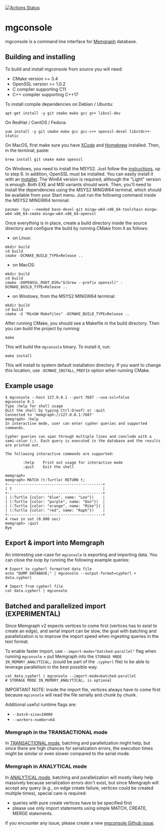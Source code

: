 [![Actions Status](https://github.com/memgraph/mgconsole/workflows/CI/badge.svg)](https://github.com/memgraph/mgconsole/actions)

# mgconsole

mgconsole is a command line interface for [Memgraph](https://memgraph.com)
database.

## Building and installing

To build and install mgconsole from source you will need:
  - CMake version >= 3.4
  - OpenSSL version >= 1.0.2
  - C compiler supporting C11
  - C++ compiler supporting C++17

To install compile dependencies on Debian / Ubuntu:

```
apt-get install -y git cmake make gcc g++ libssl-dev
```

On RedHat / CentOS / Fedora:

```
yum install -y git cmake make gcc gcc-c++ openssl-devel libstdc++-static
```

On MacOS, first make sure you have [XCode](https://developer.apple.com/xcode/) and [Homebrew](https://brew.sh) installed. Then, in the terminal, paste:

```
brew install git cmake make openssl
```

On Windows, you need to install the MSYS2. Just follow the [instructions](https://www.msys2.org), up to step 6.
In addition, OpenSSL must be installed. You can easily install it with an
[installer](https://slproweb.com/products/Win32OpenSSL.html). The Win64
version is required, although the "Light" version is enough. Both EXE and MSI
variants should work.
Then, you'll need to install the dependencies using the MSYS2 MINGW64 terminal,
which should be available from your Start menu. Just run the following command
inside the MSYS2 MINGW64 terminal:

```
pacman -Syu --needed base-devel git mingw-w64-x86_64-toolchain mingw-w64-x86_64-cmake mingw-w64-x86_64-openssl
```

Once everything is in place, create a build directory inside the source
directory and configure the build by running CMake from it as follows:

* on Linux:

```
mkdir build
cd build
cmake -DCMAKE_BUILD_TYPE=Release ..
```

* on MacOS:

```
mkdir build
cd build
cmake -DOPENSSL_ROOT_DIR="$(brew --prefix openssl)" -DCMAKE_BUILD_TYPE=Release ..
```

* on Windows, from the MSYS2 MINGW64 terminal:

```
mkdir build
cd build
cmake -G "MinGW Makefiles" -DCMAKE_BUILD_TYPE=Release ..
```


After running CMake, you should see a Makefile in the build directory. Then you
can build the project by running:

```
make
```

This will build the `mgconsole` binary. To install it, run:

```
make install
```

This will install to system default installation directory. If you want to
change this location, use `-DCMAKE_INSTALL_PREFIX` option when running CMake.

## Example usage

```
$ mgconsole --host 127.0.0.1 --port 7687 --use-ssl=false
mgconsole 0.1
Type :help for shell usage
Quit the shell by typing Ctrl-D(eof) or :quit
Connected to 'memgraph://127.0.0.1:7687'
memgraph> :help
In interactive mode, user can enter cypher queries and supported commands.

Cypher queries can span through multiple lines and conclude with a
semi-colon (;). Each query is executed in the database and the results
are printed out.

The following interactive commands are supported:

        :help    Print out usage for interactive mode
        :quit    Exit the shell

memgraph>
memgraph> MATCH (t:Turtle) RETURN t;
+-------------------------------------------+
| t                                         |
+-------------------------------------------+
| (:Turtle {color: "blue", name: "Leo"})    |
| (:Turtle {color: "purple", name: "Don"})  |
| (:Turtle {color: "orange", name: "Mike"}) |
| (:Turtle {color: "red", name: "Raph"})    |
+-------------------------------------------+
4 rows in set (0.000 sec)
memgraph> :quit
Bye
```

## Export & import into Memgraph

An interesting use-case for `mgconsole` is exporting and importing data.
You can close the loop by running the following example queries:

```
# Export to cypherl formatted data file
echo "DUMP DATABASE;" | mgconsole --output-format=cypherl > data.cypherl

# Import from cypherl file
cat data.cypherl | mgconsole
```

## Batched and parallelized import (EXPERIMENTAL)

Since Memgraph v2 expects vertices to come first (vertices has to exist to
create an edge), and serial import can be slow, the goal with batching and
parallelization is to improve the import speed when ingesting queries in the
text format.

To enable faster import, use `--import-mode="batched-parallel"` flag when
running `mgconsole` + put Memgraph into the `STORAGE MODE
IN_MEMORY_ANALYTICAL;` (could be part of the `.cypherl` file) to be able to
leverage parallelism in the best possible way.

```
cat data.cypherl | mgconsole --import-mode=batched-parallel
# STORAGE MODE IN_MEMORY_ANALYTICAL; is optional
```

IMPORTANT NOTE: Inside the import file, vertices always have to come first
because `mgconsole` will read the file serially and chunk by chunk.

Additional useful runtime flags are:
  - `--batch-size=10000`
  - `--workers-number=64`

### Memgraph in the TRANSACTIONAL mode

In [TRANSACTIONAL
mode](https://memgraph.com/docs/memgraph/reference-guide/storage-modes#transactional-storage-mode-default),
batching and parallelization might help, but since there are high chances for
serialization errors, the execution times might be similar or even slower
compared to the serial mode.

### Memgraph in ANALYTICAL mode

In [ANALYTICAL
mode](https://memgraph.com/docs/memgraph/reference-guide/storage-modes#analytical-storage-mode),
batching and parallelization will mostly likely help massively because
serialization errors don't exist, but since Memgraph will accept any query
(e.g., on edge create failure, vertices could be created multiple times),
special care is required:
  - queries with pure create vertices have to be specified first
  - please use only import statements using simple MATCH, CREATE, MERGE
    statements.

If you encounter any issue, please create a new [mgconsole Github issue](https://github.com/memgraph/mgconsole/issues).
